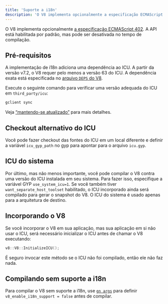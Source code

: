 ```yaml
---
title: 'Suporte a i18n'
description: 'O V8 implementa opcionalmente a especificação ECMAScript 402. A API está habilitada por padrão, mas pode ser desativada no tempo de compilação.'
---
```

O V8 implementa opcionalmente [a especificação ECMAScript 402](https://tc39.es/ecma402/). A API está habilitada por padrão, mas pode ser desativada no tempo de compilação.

## Pré-requisitos

A implementação de i18n adiciona uma dependência ao ICU. A partir da versão v7.2, o V8 requer pelo menos a versão 63 do ICU. A dependência exata está especificada no [arquivo `DEPS` do V8](https://chromium.googlesource.com/v8/v8.git/+/master/DEPS).

Execute o seguinte comando para verificar uma versão adequada do ICU em `third_party/icu`:

```bash
gclient sync
```

Veja [“mantendo-se atualizado”](/docs/source-code#staying-up-to-date) para mais detalhes.

## Checkout alternativo do ICU

Você pode fazer checkout das fontes do ICU em um local diferente e definir a variável `icu_gyp_path` no gyp para apontar para o arquivo `icu.gyp`.

## ICU do sistema

Por último, mas não menos importante, você pode compilar o V8 contra uma versão do ICU instalada em seu sistema. Para fazer isso, especifique a variável GYP `use_system_icu=1`. Se você também tiver `want_separate_host_toolset` habilitado, o ICU incorporado ainda será compilado para gerar o snapshot do V8. O ICU do sistema é usado apenas para a arquitetura de destino.

## Incorporando o V8

Se você incorporar o V8 em sua aplicação, mas sua aplicação em si não usar o ICU, será necessário inicializar o ICU antes de chamar o V8 executando:

```cpp
v8::V8::InitializeICU();
```

É seguro invocar este método se o ICU não foi compilado, então ele não faz nada.

## Compilando sem suporte a i18n

Para compilar o V8 sem suporte a i18n, use [`gn args`](/docs/build-gn#gn) para definir `v8_enable_i18n_support = false` antes de compilar.
